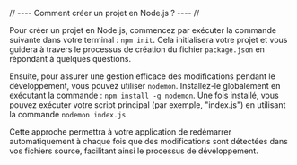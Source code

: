 // ---- Comment créer un projet en Node.js ? ---- //

Pour créer un projet en Node.js, commencez par exécuter la commande suivante dans votre terminal : `npm init`. Cela initialisera votre projet et vous guidera à travers le processus de création du fichier `package.json` en répondant à quelques questions.

Ensuite, pour assurer une gestion efficace des modifications pendant le développement, vous pouvez utiliser `nodemon`. Installez-le globalement en exécutant la commande : `npm install -g nodemon`. Une fois installé, vous pouvez exécuter votre script principal (par exemple, "index.js") en utilisant la commande `nodemon index.js`.

Cette approche permettra à votre application de redémarrer automatiquement à chaque fois que des modifications sont détectées dans vos fichiers source, facilitant ainsi le processus de développement.